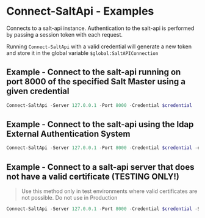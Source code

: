 # Connect-SaltApi - Examples
Connects to a salt-api instance. Authentication to the salt-api is performed by passing a session token with each request. 

Running `Connect-SaltApi` with a valid credential will generate a new token and store it in the global variable `$global:SaltAPIConnection`

## Example - Connect to the salt-api running on port 8000 of the specified Salt Master using a given credential

```powershell
Connect-SaltApi -Server 127.0.0.1 -Port 8000 -Credential $credential
```

## Example - Connect to the salt-api using the ldap External Authentication System

```powershell
Connect-SaltApi -Server 127.0.0.1 -Port 8000 -Credential $credential -eAuthSystem ldap
```

## Example - Connect to a salt-api server that does not have a valid certificate (TESTING ONLY!)

> Use this method only in test environments where valid certificates are not possible. Do not use in Production

```powershell
Connect-SaltApi -Server 127.0.0.1 -Port 8000 -Credential $credential -SkipCertificateCheck
```